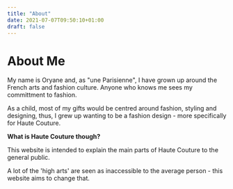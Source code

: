 ```yaml
---
title: "About"
date: 2021-07-07T09:50:10+01:00
draft: false
---
```


# About Me

My name is Oryane and, as "une Parisienne", I have grown up around the French arts and fashion culture. Anyone who knows me sees my committment to fashion. 

As a child, most of my gifts would be centred around fashion, styling and designing, thus, I grew up wanting to be a fashion design - more specifically for Haute Couture.


__What is Haute Couture though?__

This website is intended to explain the main parts of Haute Couture to the general public.

A lot of the 'high arts' are seen as inaccessible to the average person - this website aims to change that.